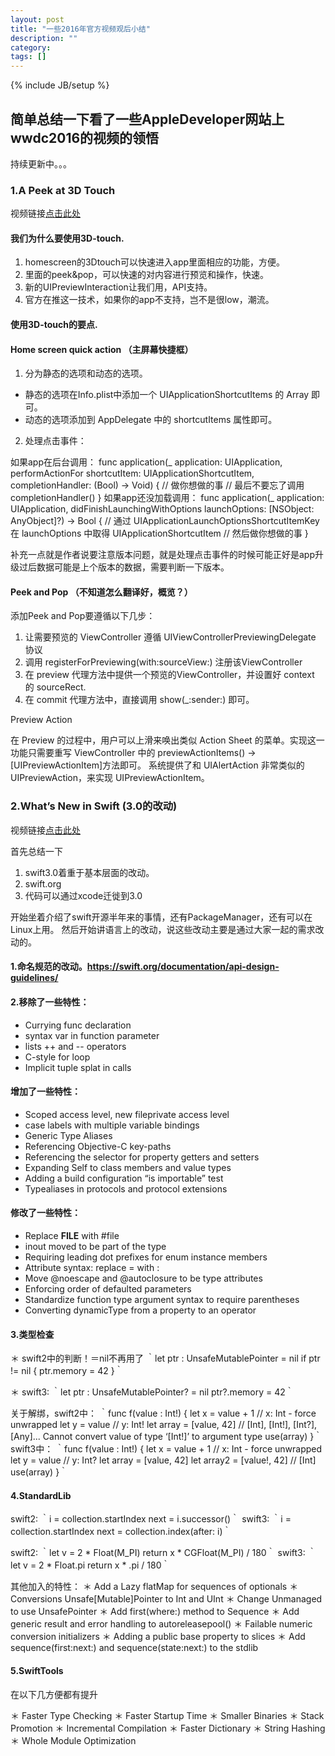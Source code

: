 ```yaml
---
layout: post
title: "一些2016年官方视频观后小结"
description: ""
category: 
tags: []
---
```

{% include JB/setup %}
## 简单总结一下看了一些AppleDeveloper网站上wwdc2016的视频的领悟

持续更新中。。。


### 1.A Peek at 3D Touch

视频链接[点击此处](https://developer.apple.com/videos/play/wwdc2016/228/)

#### 我们为什么要使用3D-touch.
1. homescreen的3Dtouch可以快速进入app里面相应的功能，方便。
2. 里面的peek&pop，可以快速的对内容进行预览和操作，快速。
3. 新的UIPreviewInteraction让我们用，API支持。
4. 官方在推这一技术，如果你的app不支持，岂不是很low，潮流。

#### 使用3D-touch的要点.

#### Home screen quick action （主屏幕快捷框）

1. 分为静态的选项和动态的选项。
* 静态的选项在Info.plist中添加一个 UIApplicationShortcutItems 的 Array 即可。
* 动态的选项添加到 AppDelegate 中的 shortcutItems 属性即可。

2. 处理点击事件：

如果app在后台调用：
        func application(_ application: UIApplication, performActionFor shortcutItem: UIApplicationShortcutItem, completionHandler: (Bool) -> Void) {
        // 做你想做的事
        // 最后不要忘了调用completionHandler()
        }
如果app还没加载调用：
        func application(_ application: UIApplication, didFinishLaunchingWithOptions launchOptions: [NSObject: AnyObject]?) -> Bool {
        // 通过 UIApplicationLaunchOptionsShortcutItemKey 在 launchOptions 中取得 UIApplicationShortcutItem
        // 然后做你想做的事
        }

补充一点就是作者说要注意版本问题，就是处理点击事件的时候可能正好是app升级过后数据可能是上个版本的数据，需要判断一下版本。

#### Peek and Pop （不知道怎么翻译好，概览？）
添加Peek and Pop要遵循以下几步：
1. 让需要预览的 ViewController 遵循 UIViewControllerPreviewingDelegate 协议
2. 调用 registerForPreviewing(with:sourceView:) 注册该ViewController
3. 在 preview 代理方法中提供一个预览的ViewController，并设置好 context 的 sourceRect.
4. 在 commit 代理方法中，直接调用 show(_:sender:) 即可。

Preview Action

在 Preview 的过程中，用户可以上滑来唤出类似 Action Sheet 的菜单。实现这一功能只需要重写 ViewController 中的 previewActionItems() -> [UIPreviewActionItem]方法即可。 系统提供了和 UIAlertAction 非常类似的 UIPreviewAction，来实现 UIPreviewActionItem。

### 2.What’s New in Swift (3.0的改动)

视频链接[点击此处](https://developer.apple.com/videos/play/wwdc2016/402/)

首先总结一下
1. swift3.0着重于基本层面的改动。
2. swift.org
3. 代码可以通过xcode迁徙到3.0

开始坐着介绍了swift开源半年来的事情，还有PackageManager，还有可以在Linux上用。
然后开始讲语言上的改动，说这些改动主要是通过大家一起的需求改动的。
#### 1.命名规范的改动。https://swift.org/documentation/api-design-guidelines/
#### 2.移除了一些特性：
* Currying func declaration 
* syntax var in function parameter 
* lists ++ and -- operators
* C-style for loop
* Implicit tuple splat in calls
#### 增加了一些特性：
* Scoped access level, new fileprivate access level 
* case labels with multiple variable bindings
* Generic Type Aliases
* Referencing Objective-C key-paths
* Referencing the selector for property getters and setters 
* Expanding Self to class members and value types 
* Adding a build configuration “is importable” test 
* Typealiases in protocols and protocol extensions
#### 修改了一些特性：
* Replace __FILE__ with #file
* inout moved to be part of the type
* Requiring leading dot prefixes for enum instance members 
* Attribute syntax: replace = with :
* Move @noescape and @autoclosure to be type attributes 
* Enforcing order of defaulted parameters
* Standardize function type argument syntax to require parentheses 
* Converting dynamicType from a property to an operator

#### 3.类型检查
＊ swift2中的判断！＝nil不再用了
    ｀let ptr : UnsafeMutablePointer<Int> = nil
    if ptr != nil {
    ptr.memory = 42
    }｀

＊ swift3:
    ｀let ptr : UnsafeMutablePointer<Int>? = nil 
    ptr?.memory = 42｀

关于解绑，swift2中：
    ｀func f(value : Int!) {
    let x = value + 1 // x: Int - force unwrapped
    let y = value // y: Int!
    let array = [value, 42] // [Int], [Int!], [Int?], [Any]... Cannot convert value of type ‘[Int!]’ to argument type 
    use(array) }｀
swift3中：
    ｀func f(value : Int!) {
    let x = value + 1 // x: Int - force unwrapped let y = value // y: Int?
    let array = [value, 42]
    let array2 = [value!, 42] // [Int]
    use(array) }｀

#### 4.StandardLib
swift2:
    ｀i = collection.startIndex
    next = i.successor()｀
swift3:
    ｀i = collection.startIndex
    next = collection.index(after: i)｀

swift2:
    ｀let v = 2 * Float(M_PI)
    return x * CGFloat(M_PI) / 180｀
swift3:
    ｀let v = 2 * Float.pi
    return x * .pi / 180｀

其他加入的特性：
＊ Add a Lazy flatMap for sequences of optionals
＊ Conversions Unsafe[Mutable]Pointer to Int and UInt
＊ Change Unmanaged to use UnsafePointer
＊ Add first(where:) method to Sequence
＊ Add generic result and error handling to autoreleasepool()
＊ Failable numeric conversion initializers
＊ Adding a public base property to slices
＊ Add sequence(first:next:) and sequence(state:next:) to the stdlib

#### 5.SwiftTools
在以下几方便都有提升

＊ Faster Type Checking
＊ Faster Startup Time
＊ Smaller Binaries
＊ Stack Promotion
＊ Incremental Compilation
＊ Faster Dictionary
＊ String Hashing
＊ Whole Module Optimization



